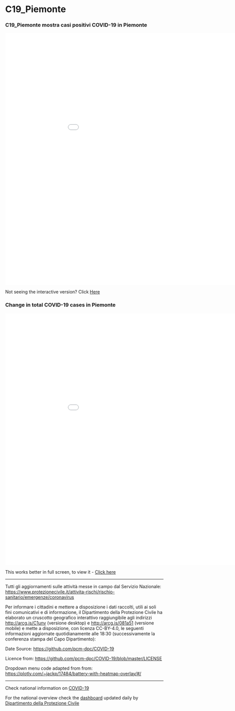 # C19_Piemonte

### C19_Piemonte mostra casi positivi COVID-19 in Piemonte

<iframe width="1000" height="800" frameborder="0" scrolling="no" src="//humans-huddle.github.io/C19_Piemonte/Piemontelive.html"></iframe> 

Not seeing the interactive version? Click <a href="https://humans-huddle.github.io/C19_Piemonte/Piemontelive.html">Here</a>


### Change in total COVID-19 cases in Piemonte

<iframe width="1000" height="800" frameborder="0" scrolling="no" src="//humans-huddle.github.io/C19_Piemonte/Covid_change_graph.html"></iframe>

This works better in full screen, to view it - <a href ="https://humans-huddle.github.io/C19_Piemonte/Covid19_drop.html">Click here</a>
 	

_______


Tutti gli aggiornamenti sulle attività messe in campo dal Servizio Nazionale: 
<a href="https://www.protezionecivile.it/attivita-rischi/rischio-sanitario/emergenze/coronavirus"> https://www.protezionecivile.it/attivita-rischi/rischio-sanitario/emergenze/coronavirus</a>

Per informare i cittadini e mettere a disposizione i dati raccolti, utili ai soli fini comunicativi e di informazione, il Dipartimento della Protezione Civile ha elaborato un cruscotto geografico interattivo raggiungibile agli indirizzi <a href="http://arcg.is/C1unv">http://arcg.is/C1unv</a> (versione desktop) e <a href="http://arcg.is/081a51">http://arcg.is/081a51</a> (versione mobile) e mette a disposizione, con licenza CC-BY-4.0, le seguenti informazioni aggiornate quotidianamente alle 18:30 (successivamente la conferenza stampa del Capo Dipartimento):

Date Source: <a href="https://github.com/pcm-dpc/COVID-19">https://github.com/pcm-dpc/COVID-19</a>

 
Licence from: <a href="https://github.com/pcm-dpc/COVID-19/blob/master/LICENSE">https://github.com/pcm-dpc/COVID-19/blob/master/LICENSE</a>

Dropdown menu code adapted from from: <a href="https://plotly.com/~jackp/17484/battery-with-heatmap-overlay/#/">https://plotly.com/~jackp/17484/battery-with-heatmap-overlay/#/</a>
______

Check national information on <a href="http://www.protezionecivile.it/attivita-rischi/rischio-sanitario/emergenze/coronavirus"> COVID-19</a>

For the national overview check the <a href="http://opendatadpc.maps.arcgis.com/apps/opsdashboard/index.html#/b0c68bce2cce478eaac82fe38d4138b1">dashboard</a> updated daily by <a href="http://www.protezionecivile.it/web/guest">Dipartimento della Protezione Civile</a>

